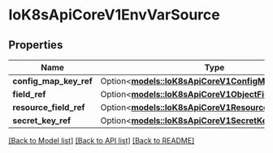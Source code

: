 # IoK8sApiCoreV1EnvVarSource

## Properties

Name | Type | Description | Notes
------------ | ------------- | ------------- | -------------
**config_map_key_ref** | Option<[**models::IoK8sApiCoreV1ConfigMapKeySelector**](io.k8s.api.core.v1.ConfigMapKeySelector.md)> |  | [optional]
**field_ref** | Option<[**models::IoK8sApiCoreV1ObjectFieldSelector**](io.k8s.api.core.v1.ObjectFieldSelector.md)> |  | [optional]
**resource_field_ref** | Option<[**models::IoK8sApiCoreV1ResourceFieldSelector**](io.k8s.api.core.v1.ResourceFieldSelector.md)> |  | [optional]
**secret_key_ref** | Option<[**models::IoK8sApiCoreV1SecretKeySelector**](io.k8s.api.core.v1.SecretKeySelector.md)> |  | [optional]

[[Back to Model list]](../README.md#documentation-for-models) [[Back to API list]](../README.md#documentation-for-api-endpoints) [[Back to README]](../README.md)


